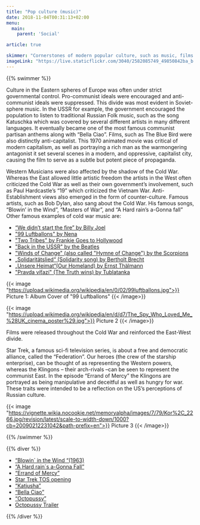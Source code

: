 ```yaml
---
title: "Pop culture (music)"
date: 2018-11-04T00:31:13+02:00
menu:
  main:
    parent: 'Social'

article: true

skimmer: "Cornerstones of modern popular culture, such as music, films and literature were not only a source of entertainment but a powerful propaganda tool. The political ideologies of both the Eastern and the Western spheres were reflected in all of these areas (elements?). Whereas Eastern popular culture often had to conform to the politics of the state, Western popular culture was much more anti-authoritarian and often condemned Soviet beliefs and doctrine."
imageLink: "https://live.staticflickr.com/3040/2582085749_49850842ba_b.jpg"
---
```


{{% swimmer %}}

Culture in the Eastern spheres of Europe was often under strict governmental control. Pro-communist ideals were encouraged and anti-communist ideals were suppressed. This divide was most evident in Soviet-sphere music. In the USSR for example, the government encouraged the population to listen to traditional Russian Folk music, such as the song Katuschka which was covered by several different artists in many different languages. It eventually became one of the most famous communist partisan anthems along with “Bella Ciao”.
Films, such as The Blue Bird were also distinctly anti-capitalist. This 1970 animated movie was critical of modern capitalism, as well as portraying a rich man as the warmongering antagonist it set several scenes in a modern, and oppressive, capitalist city, causing the film to serve as a subtle but potent piece of propaganda.

Western Musicians were also affected by the shadow of the Cold War. Whereas the East allowed little artistic freedom the artists in the West often criticized the Cold War as well as their own government’s involvement, such as Paul Hardcastle’s “19” which criticized the Vietnam War. Anti-Establishment views also emerged in the form of counter-culture. Famous artists, such as Bob Dylan, also sang about the Cold War. His famous songs, “Blowin’ in the Wind”, “Masters of War”, and “A Hard rain’s a-Gonna fall” Other famous examples of cold war music are:

- [“We didn’t start the fire” by Billy Joel](https://www.youtube.com/watch?v=eFTLKWw542g)
- ["99 Luftballons" by Nena](https://www.youtube.com/watch?v=La4Dcd1aUcE)
- ["Two Tribes" by Frankie Goes to Hollywood](https://www.youtube.com/watch?v=SXWVpcypf0w)
- ["Back in the USSR" by the Beatles](https://www.youtube.com/watch?v=XrtnnLor2UM)
- ["Winds of Change" (also called "Hymne of Change") by the Scorpions](https://www.youtube.com/watch?v=n4RjJKxsamQ)
- [„Solidaritätslied“ (Solidarity song) by Bertholt Brecht](https://www.youtube.com/watch?v=bcllk8-wEy0)
- [„Unsere Heimat“(Our Homeland) by Ernst Thälmann](https://www.youtube.com/watch?v=YohW_wCbrPA)
- ["Pravda víťazí" (The Truth wins) by Tublatanka](https://www.youtube.com/watch?v=kJucQNdBJo4)

{{< image "https://upload.wikimedia.org/wikipedia/en/0/02/99luftballons.jpg">}}
Picture 1: Album Cover of "99 Luftballons"
{{< /image>}}

{{< image "https://upload.wikimedia.org/wikipedia/en/d/d7/The_Spy_Who_Loved_Me_%28UK_cinema_poster%29.jpg">}}
Picture 2
{{< /image>}}

Films were released throughout the Cold War and reinforced the East-West divide.

Star Trek, a famous sci-fi television series, is about a free and democratic alliance, called the “Federation”. Our heroes (the crew of the starship enterprise), can be thought of as representing the Western powers, whereas the Klingons – their arch-rivals –can be seen to represent the communist East. In the episode “Errand of Mercy” the Klingons are portrayed as being manipulative and deceitful as well as hungry for war. These traits were intended to be a reflection on the US’s perceptions of Russian culture.

{{< image "https://vignette.wikia.nocookie.net/memoryalpha/images/7/79/Kor%2C_2266.jpg/revision/latest/scale-to-width-down/1000?cb=20090212231042&path-prefix=en">}}
Picture 3
{{< /image>}}

{{% /swimmer %}}

{{% diver %}}
- [“Blowin´ in the Wind “(1963)](https://youtu.be/G58XWF6B3AA)
- [“A Hard rain´s a-Gonna Fall”](https://youtu.be/T5al0HmR4to)
- [“Errand of Mercy”](https://www.imdb.com/title/tt0708429/)
- [Star Trek TOS opening](https://www.youtube.com/watch?v=hdjL8WXjlGI)
- [“Katjusha”](https://www.youtube.com/watch?v=MLg83QMmlGs)
- [“Bella Ciao”](https://www.youtube.com/watch?v=V9sXDNMvZjA)
- [“Octopussy”](https://www.imdb.com/title/tt0086034/)
- [Octopussy Trailer](https://www.youtube.com/watch?v=IwHbCvXMbS8)

{{% /diver %}}
